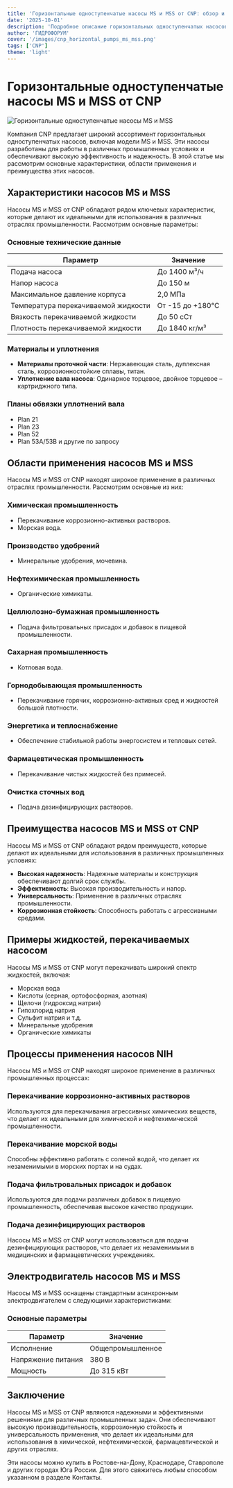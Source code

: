 ```yaml
---
title: 'Горизонтальные одноступенчатые насосы MS и MSS от CNP: обзор и применение'
date: '2025-10-01'
description: 'Подробное описание горизонтальных одноступенчатых насосов MS и MSS от компании CNP, их характеристики, области применения и преимущества.'
author: 'ГИДРОФОРУМ'
cover: '/images/cnp_horizontal_pumps_ms_mss.png'
tags: ['CNP']
theme: 'light'
---
```


# Горизонтальные одноступенчатые насосы MS и MSS от CNP

![Горизонтальные одноступенчатые насосы MS и MSS](/images/cnp_horizontal_pumps_ms_mss.png)

Компания CNP предлагает широкий ассортимент горизонтальных одноступенчатых насосов, включая модели MS и MSS. Эти насосы разработаны для работы в различных промышленных условиях и обеспечивают высокую эффективность и надежность. В этой статье мы рассмотрим основные характеристики, области применения и преимущества этих насосов.

## Характеристики насосов MS и MSS

Насосы MS и MSS от CNP обладают рядом ключевых характеристик, которые делают их идеальными для использования в различных отраслях промышленности. Рассмотрим основные параметры:

### Основные технические данные

| Параметр                  | Значение                                   |
|---------------------------|--------------------------------------------|
| Подача насоса             | До 1400 м³/ч                               |
| Напор насоса              | До 150 м                                    |
| Максимальное давление корпуса | 2,0 МПа                   |
| Температура перекачиваемой жидкости | От -15 до +180°C         |
| Вязкость перекачиваемой жидкости | До 50 сСт                |
| Плотность перекачиваемой жидкости | До 1840 кг/м³          |

### Материалы и уплотнения

- **Материалы проточной части**: Нержавеющая сталь, дуплексная сталь, коррозионностойкие сплавы, титан.
- **Уплотнение вала насоса**: Одинарное торцевое, двойное торцевое – картриджного типа.

### Планы обвязки уплотнений вала

- Plan 21
- Plan 23
- Plan 52
- Plan 53A/53B и другие по запросу

## Области применения насосов MS и MSS

Насосы MS и MSS от CNP находят широкое применение в различных отраслях промышленности. Рассмотрим основные из них:

### Химическая промышленность

- Перекачивание коррозионно-активных растворов.
- Морская вода.

### Производство удобрений

- Минеральные удобрения, мочевина.

### Нефтехимическая промышленность

- Органические химикаты.

### Целлюлозно-бумажная промышленность

- Подача фильтровальных присадок и добавок в пищевой промышленности.

### Сахарная промышленность

- Котловая вода.

### Горнодобывающая промышленность

- Перекачивание горячих, коррозионно-активных сред и жидкостей большой плотности.

### Энергетика и теплоснабжение

- Обеспечение стабильной работы энергосистем и тепловых сетей.

### Фармацевтическая промышленность

- Перекачивание чистых жидкостей без примесей.

### Очистка сточных вод

- Подача дезинфицирующих растворов.

## Преимущества насосов MS и MSS от CNP

Насосы MS и MSS от CNP обладают рядом преимуществ, которые делают их идеальными для использования в различных промышленных условиях:

- **Высокая надежность**: Надежные материалы и конструкция обеспечивают долгий срок службы.
- **Эффективность**: Высокая производительность и напор.
- **Универсальность**: Применение в различных отраслях промышленности.
- **Коррозионная стойкость**: Способность работать с агрессивными средами.

## Примеры жидкостей, перекачиваемых насосом

Насосы MS и MSS от CNP могут перекачивать широкий спектр жидкостей, включая:

- Морская вода
- Кислоты (серная, ортофосфорная, азотная)
- Щелочи (гидроксид натрия)
- Гипохлорид натрия
- Сульфит натрия и т.д.
- Минеральные удобрения
- Органические химикаты

## Процессы применения насосов NIH

Насосы MS и MSS от CNP находят широкое применение в различных промышленных процессах:

### Перекачивание коррозионно-активных растворов

Используются для перекачивания агрессивных химических веществ, что делает их идеальными для химической и нефтехимической промышленности.

### Перекачивание морской воды

Способны эффективно работать с соленой водой, что делает их незаменимыми в морских портах и на судах.

### Подача фильтровальных присадок и добавок

Используются для подачи различных добавок в пищевую промышленность, обеспечивая высокое качество продукции.

### Подача дезинфицирующих растворов

Насосы MS и MSS от CNP могут использоваться для подачи дезинфицирующих растворов, что делает их незаменимыми в медицинских и фармацевтических учреждениях.

## Электродвигатель насосов MS и MSS

Насосы MS и MSS оснащены стандартным асинхронным электродвигателем с следующими характеристиками:

### Основные параметры

| Параметр                  | Значение                                   |
|---------------------------|--------------------------------------------|
| Исполнение               | Общепромышленное                        |
| Напряжение питания        | 380 В                                      |
| Мощность                 | До 315 кВт                                 |


## Заключение

Насосы MS и MSS от CNP являются надежными и эффективными решениями для различных промышленных задач. Они обеспечивают высокую производительность, коррозионную стойкость и универсальность применения, что делает их идеальными для использования в химической, нефтехимической, фармацевтической и других отраслях.

Эти насосы можно купить в Ростове-на-Дону, Краснодаре, Ставрополе и других городах Юга России. Для этого свяжитесь любым способом указанном в разделе Контакты.

